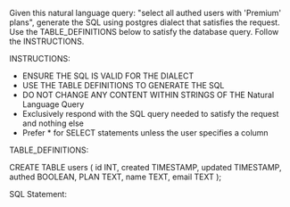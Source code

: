 Given this natural language query: "select all authed users with 'Premium' plans", generate the SQL using postgres dialect that satisfies the request. Use the TABLE_DEFINITIONS below to satisfy the database query. Follow the INSTRUCTIONS.

INSTRUCTIONS:

- ENSURE THE SQL IS VALID FOR THE DIALECT
- USE THE TABLE DEFINITIONS TO GENERATE THE SQL
- DO NOT CHANGE ANY CONTENT WITHIN STRINGS OF THE Natural Language Query
- Exclusively respond with the SQL query needed to satisfy the request and nothing else
- Prefer * for SELECT statements unless the user specifies a column

TABLE_DEFINITIONS:

CREATE TABLE users (
    id INT,
    created TIMESTAMP,
    updated TIMESTAMP,
    authed BOOLEAN,
    PLAN TEXT,
    name TEXT,
    email TEXT
);

SQL Statement:
